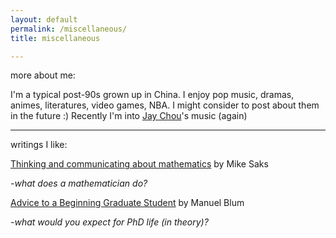 ```yaml
---
layout: default  
permalink: /miscellaneous/  
title: miscellaneous  

---
```

more about me:

I'm a typical post-90s grown up in China. I enjoy pop music, dramas, animes, literatures, video games, NBA. I might consider to post about them in the future :) Recently I'm into [Jay Chou](https://en.wikipedia.org/wiki/Jay_Chou)'s music (again) 

---

writings I like:

 [Thinking and communicating about mathematics](https://sites.math.rutgers.edu/~saks/300S/Part1.pdf) by Mike Saks  

*-what does a mathematician do?*

 [Advice to a Beginning Graduate Student](https://www.cs.cmu.edu/~mblum/research/pdf/grad.html) by Manuel Blum

*-what would you expect for PhD life (in theory)?*
